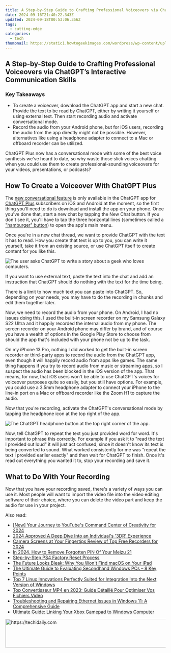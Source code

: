 ```yaml
---
title: A Step-by-Step Guide to Crafting Professional Voiceovers via ChatGPT’s Interactive Communication Skills
date: 2024-09-16T21:40:22.343Z
updated: 2024-09-18T00:53:06.356Z
tags:
  - cutting-edge
categories:
  - tech
thumbnail: https://static1.howtogeekimages.com/wordpress/wp-content/uploads/2023/10/dall-e-2023-10-31-14-19-56-photo-of-a-humanoid-robot-resembling-the-design-aesthetics-of-chatgpt-in-a-recording-studio-booth-the-robot-is-speaking-into-a-high-end-microphone.jpg
---
```


## A Step-by-Step Guide to Crafting Professional Voiceovers via ChatGPT’s Interactive Communication Skills

### Key Takeaways

* To create a voiceover, download the ChatGPT app and start a new chat. Provide the text to be read by ChatGPT, either by writing it yourself or using external text. Then start recording audio and activate conversational mode.
* Record the audio from your Android phone, but for iOS users, recording the audio from the app directly might not be possible. However, alternatives like using a headphone adapter to connect to a Mac or offboard recorder can be utilized.

 ChatGPT Plus now has a conversational mode with some of the best voice synthesis we've heard to date, so why waste those slick voices chatting when you could use them to create professional-sounding voiceovers for your videos, presentations, or podcasts?

##  How To Create a Voiceover With ChatGPT Plus

 The [new conversational feature](https://phone-solutions.techidaily.com/how-to-bypass-google-frp-on-redmi-k70e-by-drfone-android-unlock-remove-google-frp/) is only available in the ChatGPT app for [ChatGPT Plus](https://android-location.techidaily.com/in-2024-3-effective-methods-to-fake-gps-location-on-android-for-your-vivo-y78t-drfone-by-drfone-virtual/) subscribers on iOS and Android at the moment, so the first thing you'll need to do is download and install the app on your phone. Once you've done that, start a new chat by tapping the New Chat button. If you don't see it, you'll have to tap the three horizontal lines (sometimes called a ["hamburger" button](https://review-topics.techidaily.com/recover-your-contacts-after-oppo-reno-8t-has-been-deleted-by-fonelab-android-recover-contacts/)) to open the app's main menu.

 Once you're in a new chat thread, we want to provide ChatGPT with the text it has to read. How you create that text is up to you, you can write it yourself, take it from an existing source, or use ChatGPT itself to create content for you like this.

![The user asks ChatGPT to write a story about a geek who loves computers.](https://static1.howtogeekimages.com/wordpress/wp-content/uploads/2023/10/2.jpg) 

 If you want to use external text, paste the text into the chat and add an instruction that ChatGPT should do nothing with the text for the time being.

 There is a limit to how much text you can paste into ChatGPT. So, depending on your needs, you may have to do the recording in chunks and edit them together later.

 Now, we need to record the audio from your phone. On Android, I had no issues doing this. I used the built-in screen recorder on my Samsung Galaxy S22 Ultra and it happily recorded the internal audio from my phone. The screen recorder on your Android phone may differ by brand, and of course you have a wealth of options in the Google Play Store to choose from should the app that's included with your phone not be up to the task.

 On my iPhone 13 Pro, nothing I did worked to get the built-in screen recorder or third-party apps to record the audio from the ChatGPT app, even though it will happily record audio from apps like games. The same thing happens if you try to record audio from music or streaming apps, so I suspect the audio has been blocked in the iOS version of the app. That means, for now, that iOS users won't be able to use ChatGPT's voices for voiceover purposes quite so easily, but you still have options. For example, you could use a 3.5mm headphone adapter to connect your iPhone to the line-in port on a Mac or offboard recorder like the Zoom H1 to capture the audio.

 Now that you're recording, activate the ChatGPT's conversational mode by tapping the headphone icon at the top right of the app.

![The ChatGPT headphone button at the top right corner of the app.](https://static1.howtogeekimages.com/wordpress/wp-content/uploads/2023/10/3.jpg) 

 Now, tell ChatGPT to repeat the text you just provided word for word. It's important to phrase this correctly. For example if you ask it to "read the text I provided out loud" it will just act confused, since it doesn't know its text is being converted to sound. What worked consistently for me was "repeat the text I provided earlier exactly" and then wait for ChatGPT to finish. Once it's read out everything you wanted it to, stop your recording and save it.

##  What to Do With Your Recording

 Now that you have your recording saved, there's a variety of ways you can use it. Most people will want to import the video file into the video editing software of their choice, where you can delete the video part and keep the audio for use in your project.

<ins class="adsbygoogle"
     style="display:block"
     data-ad-format="autorelaxed"
     data-ad-client="ca-pub-7571918770474297"
     data-ad-slot="1223367746"></ins>

<ins class="adsbygoogle"
     style="display:block"
     data-ad-client="ca-pub-7571918770474297"
     data-ad-slot="8358498916"
     data-ad-format="auto"
     data-full-width-responsive="true"></ins>

<span class="atpl-alsoreadstyle">Also read:</span>
<div><ul>
<li><a href="https://youtube-zero.techidaily.com/our-journey-to-youtubes-command-center-of-creativity-for-2024/"><u>[New] Your Journey to YouTube's Command Center of Creativity for 2024</u></a></li>
<li><a href="https://extra-information.techidaily.com/2024-approved-a-deep-dive-into-an-individuals-3dr-experience/"><u>2024 Approved A Deep Dive Into an Individual's '3DR' Experience</u></a></li>
<li><a href="https://digital-screen-recording.techidaily.com/camera-screens-at-your-fingertips-review-of-top-free-recorders-for-2024/"><u>Camera Screens at Your Fingertips Review of Top Free Recorders for 2024</u></a></li>
<li><a href="https://android-unlock.techidaily.com/in-2024-how-to-remove-forgotten-pin-of-your-meizu-21-by-drfone-android/"><u>In 2024, How to Remove Forgotten PIN Of Your Meizu 21</u></a></li>
<li><a href="https://games-able.techidaily.com/step-by-step-ps4-factory-reset-process/"><u>Step-by-Step PS4 Factory Reset Process</u></a></li>
<li><a href="https://some-skills.techidaily.com/the-future-looks-bleak-why-you-wont-find-macos-on-your-ipad/"><u>The Future Looks Bleak: Why You Won't Find macOS on Your iPad</u></a></li>
<li><a href="https://some-skills.techidaily.com/the-ultimate-guide-to-evaluating-secondhand-windows-pcs-8-key-points/"><u>The Ultimate Guide to Evaluating Secondhand Windows PCs – 8 Key Points</u></a></li>
<li><a href="https://some-skills.techidaily.com/top-7-linux-innovations-perfectly-suited-for-integration-into-the-next-version-of-windows/"><u>Top 7 Linux Innovations Perfectly Suited for Integration Into the Next Version of Windows</u></a></li>
<li><a href="https://blog-min.techidaily.com/top-convertisseur-mp4-en-2023-guide-detaille-pour-optimiser-vos-fichiers-video/"><u>Top Convertisseur MP4 en 2023: Guide Détaillé Pour Optimiser Vos Fichiers Vidéo</u></a></li>
<li><a href="https://some-skills.techidaily.com/troubleshooting-and-repairing-ethernet-issues-in-windows-11-a-comprehensive-guide/"><u>Troubleshooting and Repairing Ethernet Issues in Windows 11: A Comprehensive Guide</u></a></li>
<li><a href="https://some-skills.techidaily.com/ultimate-guide-linking-your-xbox-gamepad-to-windows-computer/"><u>Ultimate Guide: Linking Your Xbox Gamepad to Windows Computer</u></a></li>
</ul></div>

<!-- affiliate ads begin -->
<a href="https://appsumo.8odi.net/c/5597632/2094421/7443" target="_top" id="2094421">
  <img src="//a.impactradius-go.com/display-ad/7443-2094421" border="0" alt="https://techidaily.com" width="728" height="90"/>
</a>
<img height="0" width="0" src="https://appsumo.8odi.net/i/5597632/2094421/7443" style="position:absolute;visibility:hidden;" border="0" />
<!-- affiliate ads end -->

